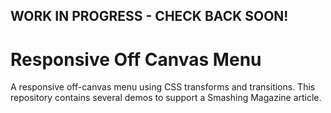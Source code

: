 ## WORK IN PROGRESS - CHECK BACK SOON!

Responsive Off Canvas Menu
==========================

A responsive off-canvas menu using CSS transforms and transitions. This repository contains several demos to support a Smashing Magazine article.